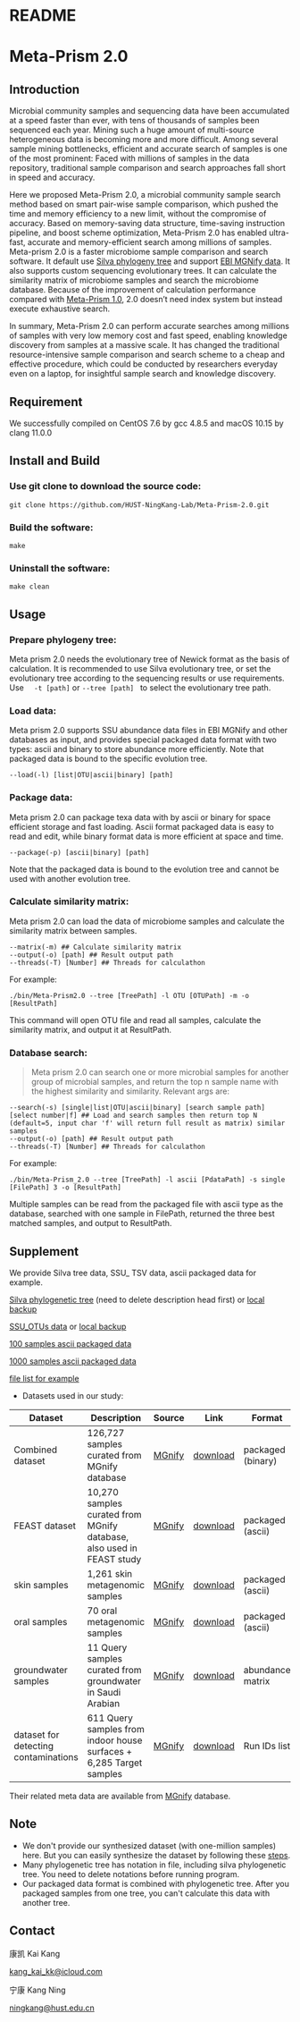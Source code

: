 # README
# Meta-Prism 2.0
## Introduction
Microbial community samples and sequencing data have been accumulated at a speed faster than ever, with tens of thousands of samples been sequenced each year. Mining such a huge amount of multi-source heterogeneous data is becoming more and more difficult. Among several sample mining bottlenecks, efficient and accurate search of samples is one of the most prominent: Faced with millions of samples in the data repository, traditional sample comparison and search approaches fall short in speed and accuracy.

Here we proposed Meta-Prism 2.0, a microbial community sample search method based on smart pair-wise sample comparison, which pushed the time and memory efficiency to a new limit, without the compromise of accuracy. Based on memory-saving data structure, time-saving instruction pipeline, and boost scheme optimization, Meta-Prism 2.0 has enabled ultra-fast, accurate and memory-efficient search among millions of samples. Meta-prism 2.0 is a faster microbiome sample comparison and search software. It default use [Silva phylogeny tree](https://www.arb-silva.de) and support [EBI MGNify data](https://www.ebi.ac.uk/metagenomics/). It also supports custom sequencing evolutionary trees. It can calculate the similarity matrix of microbiome samples and search the microbiome database. Because of the improvement of calculation performance compared with [Meta-Prism 1.0](https://github.com/HUST-NingKang-Lab/metaPrism), 2.0 doesn’t need index system but instead execute exhaustive search.

In summary, Meta-Prism 2.0 can perform accurate searches among millions of samples with very low memory cost and fast speed, enabling knowledge discovery from samples at a massive scale. It has changed the traditional resource-intensive sample comparison and search scheme to a cheap and effective procedure, which could be conducted by researchers everyday even on a laptop, for insightful sample search and knowledge discovery.

## Requirement
We successfully compiled on CentOS 7.6 by gcc 4.8.5 and macOS 10.15 by clang 11.0.0
## Install and Build
### Use git clone to download the source code:
`git clone https://github.com/HUST-NingKang-Lab/Meta-Prism-2.0.git`
### Build the software:
`make`

### Uninstall the software:
`make clean`
## Usage
### Prepare phylogeny tree:
Meta prism 2.0 needs the evolutionary tree of Newick format as the basis of calculation. It is recommended to use Silva evolutionary tree, or set the evolutionary tree according to the sequencing results or use requirements. Use  `  -t [path]` or `--tree [path] `   to select the evolutionary tree path.
### Load data:
Meta prism 2.0 supports SSU abundance data files in EBI MGNify and other databases as input, and provides special packaged data format with two types: ascii and binary to store abundance more efficiently. Note that packaged data is bound to the specific evolution tree. 

`--load(-l) [list|OTU|ascii|binary] [path]`
### Package data:
Meta prism 2.0 can package texa data with by ascii or binary for space efficient storage and fast loading.
Ascii format packaged data is easy to read and edit, while binary format data is more efficient at space and time.

`--package(-p) [ascii|binary] [path]`

Note that the packaged data is bound to the evolution tree and cannot be used with another evolution tree.
### Calculate similarity matrix:
Meta prism 2.0 can load the data of microbiome samples and calculate the similarity matrix between samples. 
```
--matrix(-m) ## Calculate similarity matrix
--output(-o) [path] ## Result output path
--threads(-T) [Number] ## Threads for calculathon
```

For example:

`./bin/Meta-Prism2.0 --tree [TreePath] -l OTU [OTUPath] -m -o [ResultPath]`

This command will open OTU file and read all samples, calculate the similarity matrix, and output it at ResultPath.
### Database search:
> Meta prism 2.0 can search one or more microbial samples for another group of microbial samples, and return the top n sample name with the highest similarity and similarity. Relevant args are:  
```
--search(-s) [single|list|OTU|ascii|binary] [search sample path] [select number|f] ## Load and search samples then return top N (default=5, input char 'f' will return full result as matrix) similar samples
--output(-o) [path] ## Result output path
--threads(-T) [Number] ## Threads for calculathon
```

For example:

`./bin/Meta-Prism_2.0 --tree [TreePath] -l ascii [PdataPath] -s single [FilePath] 3 -o [ResultPath]`

Multiple samples can be read from the packaged file with ascii type as the database, searched with one sample in FilePath, returned the three best matched samples, and output to ResultPath. 
## Supplement
We provide Silva tree data, SSU_ TSV data, ascii packaged data for example.

[Silva phylogenetic tree](https://www.arb-silva.de/fileadmin/silva_databases/living_tree/LTP_release_132/LTPs132_SSU_tree.newick) (need to delete description head first)
  or [local backup](https://github.com/HUST-NingKang-Lab/Meta-Prism-2.0/releases/download/datas/LTPs132_SSU_tree.txt)

[SSU_OTUs data](https://www.ebi.ac.uk/metagenomics/api/v1/analyses/MGYA00001775/file/ERR358543_FASTQ_otu.tsv)
or [local backup](https://github.com/HUST-NingKang-Lab/Meta-Prism-2.0/releases/download/v1.0-with-data/MGYS00000337-ERR358543.tsv)

[100 samples ascii packaged data](https://github.com/HUST-NingKang-Lab/Meta-Prism-2.0/releases/download/datas/100samples.ascii_packaged.pdata)

[1000 samples ascii packaged data](https://github.com/HUST-NingKang-Lab/Meta-Prism-2.0/releases/download/datas/1000samples.ascii_packaged.pdata)

[file list for example](https://github.com/HUST-NingKang-Lab/Meta-Prism-2.0/releases/download/datas/file_list_for_example.txt)

- Datasets used  in our study:

| Dataset                              | Description                                                  | Source                                        | Link                                                         | Format            |
| ------------------------------------ | ------------------------------------------------------------ | --------------------------------------------- | ------------------------------------------------------------ | ----------------- |
| Combined dataset                     | 126,727 samples curated from MGnify database                 | [MGnify](https://www.ebi.ac.uk/metagenomics/) | [download](https://github.com/HUST-NingKang-Lab/Meta-Prism-2.0/releases/download/datas/Full_Combined_data.binary_packaged.pdata.zip) | packaged (binary) |
| FEAST dataset                        | 10,270 samples curated from MGnify database, also used in FEAST study | [MGnify](https://www.ebi.ac.uk/metagenomics/) | [download](https://github.com/HUST-NingKang-Lab/Meta-Prism-2.0/releases/download/datas/FEAST_dataset.ascii_packaged.pdata) | packaged (ascii)  |
| skin samples                         | 1,261 skin metagenomic samples                               | [MGnify](https://www.ebi.ac.uk/metagenomics/) | [download](https://github.com/HUST-NingKang-Lab/Meta-Prism-2.0/releases/download/datas/Skin_samples.ascii_packaged.pdata) | packaged (ascii)  |
| oral samples                         | 70 oral metagenomic samples                                  | [MGnify](https://www.ebi.ac.uk/metagenomics/) | [download](https://github.com/HUST-NingKang-Lab/Meta-Prism-2.0/releases/download/datas/Oral_samples.ascii_packaged.pdata) | packaged (ascii)  |
| groundwater samples                  | 11 Query samples curated from groundwater in Saudi Arabian   | [MGnify](https://www.ebi.ac.uk/metagenomics/) | [download](https://www.ebi.ac.uk/metagenomics/api/v1/studies/MGYS00001601/pipelines/3.0/file/ERP010611_taxonomy_abundances_v3.0.tsv) | abundance matrix  |
| dataset for detecting contaminations | 611 Query samples from indoor house surfaces +<br />6,285 Target samples | [MGnify](https://www.ebi.ac.uk/metagenomics/) | [download](https://github.com/HUST-NingKang-Lab/Meta-Prism-2.0/releases/download/datas/contamination_study_related_RunIDs.txt) | Run IDs list      |

Their related meta data are available from [MGnify](https://www.ebi.ac.uk/metagenomics/) database.

## Note

* We don't provide our synthesized dataset (with one-million samples) here. But you can easily synthesize the dataset by following these [steps]().
* Many phylogenetic tree has notation in file, including silva phylogenetic tree. You need to delete notations before running program.
* Our packaged data format is combined with phylogenetic tree. After you packaged samples from one tree, you can't calculate this data with another tree.

## Contact
康凯 Kai Kang 

kang_kai_kk@icloud.com

宁康 Kang Ning

ningkang@hust.edu.cn
